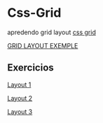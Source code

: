 # Css-Grid
apredendo grid layout
<a  href="https://gabrieel-marques-do-nascimento.github.io/Css-Grid/modulo-1/index.html"  >css grid</a>

<a href="https://gabrieel-marques-do-nascimento.github.io/Css-Grid/modulo-1/grid.html"  id= " " >GRID LAYOUT EXEMPLE</a> 

<h2> Exercicios</h2> 
<a href="https://gabrieel-marques-do-nascimento.github.io/Css-Grid/exercicios/layout-1.html"  id= " " >Layout 1</a> 

<a href="https://gabrieel-marques-do-nascimento.github.io/Css-Grid/exercicios/layout-2.html"  id= " " >Layout 2</a> 

<a href="https://gabrieel-marques-do-nascimento.github.io/Css-Grid/exercicios/layout-3.html"  id= " " >Layout 3 </a> 





